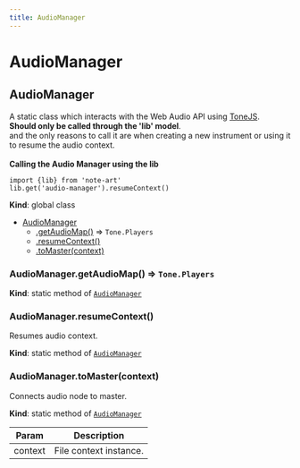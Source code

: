 ```yaml
---
title: AudioManager
---
```


# AudioManager

<a name="AudioManager"></a>

## AudioManager
A static class which interacts with the Web Audio API
using <a href="https://tonejs.github.io/">ToneJS</a>.<br>
<b>Should only be called through the 'lib' model</b>.<br>
and the only reasons to call it are when creating a new instrument
or using it to resume the audio context.<br><br>
<b>Calling the Audio Manager using the lib</b>
```
import {lib} from 'note-art'
lib.get('audio-manager').resumeContext()
```

**Kind**: global class  

* [AudioManager](#AudioManager)
    * [.getAudioMap()](#AudioManager.getAudioMap) ⇒ <code>Tone.Players</code>
    * [.resumeContext()](#AudioManager.resumeContext)
    * [.toMaster(context)](#AudioManager.toMaster)

<a name="AudioManager.getAudioMap"></a>

### AudioManager.getAudioMap() ⇒ <code>Tone.Players</code>
**Kind**: static method of [<code>AudioManager</code>](#AudioManager)  
<a name="AudioManager.resumeContext"></a>

### AudioManager.resumeContext()
Resumes audio context.

**Kind**: static method of [<code>AudioManager</code>](#AudioManager)  
<a name="AudioManager.toMaster"></a>

### AudioManager.toMaster(context)
Connects audio node to master.

**Kind**: static method of [<code>AudioManager</code>](#AudioManager)  

| Param | Description |
| --- | --- |
| context | File context instance. |

